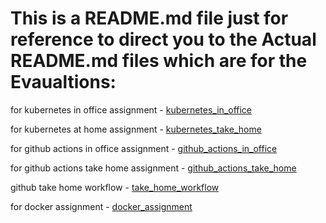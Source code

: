 # This is a README.md file just for reference to direct you to the Actual README.md files which are for the Evaualtions:

for kubernetes in office assignment - [kubernetes_in_office](https://github.com/livanshu-minfy/kubernetes/blob/master/kubernetes%20in%20office/readme.md)

for kubernetes at home assignment - [kubernetes_take_home](https://github.com/livanshu-minfy/kubernetes/blob/master/kubernetes%20take%20home/readme.md)


for github actions in office assignment - [github_actions_in_office](https://github.com/livanshu-minfy/github_actions_in_office/tree/main/.github/workflows)

for github actions take home assignment - [github_actions_take_home](https://github.com/livanshu-minfy/github_actions_take_home/blob/master/README.md)

github take home workflow - [take_home_workflow](https://github.com/livanshu-minfy/github_actions_take_home/tree/master/.github/workflows)

for docker assignment - [docker_assignment](https://github.com/livanshu-minfy/day-3-docker-advanced/blob/main/in%20office/readme.md)

